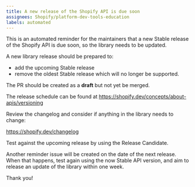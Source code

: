 ```yaml
---
title: A new release of the Shopify API is due soon
assignees: Shopify/platform-dev-tools-education
labels: automated
---
```


This is an automated reminder for the maintainers that a new Stable release of the Shopify API is due soon, so the library needs to be updated.

A new library release should be prepared to:
* add the upcoming Stable release
* remove the oldest Stable release which will no longer be supported.

The PR should be created as a **draft** but not yet be merged.

The release schedule can be found at https://shopify.dev/concepts/about-apis/versioning

Review the changelog and consider if anything in the library needs to change:

https://shopify.dev/changelog

Test against the upcoming release by using the Release Candidate.

Another reminder issue will be created on the date of the next release.
When that happens, test again using the now Stable API version, and aim to release an update of the library within one week.

Thank you!
